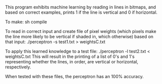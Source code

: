 This program exhibits machine learning by reading in lines in bitmaps,
and based on correct examples, prints 1 if the line is vertical and 0 if
horizontal.

To make:
sh compile

To read in correct input and create file of pixel weights (which pixels
make the line more likely to be vertical if shaded in, which otherwise)
based on that input:
./perceptron -s test1.txt > weightsC.txt

To apply this learned knowledge to a test file:
./perceptron -l test2.txt < weightsC.txt
This will result in the printing of a list of 0's and 1's representing whether
the lines, in order, are vertical or horizontal, respectively.

When tested with these files, the perceptron has an 100% accuracy.